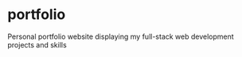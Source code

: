 # portfolio
Personal portfolio website displaying my full-stack web development projects and skills
